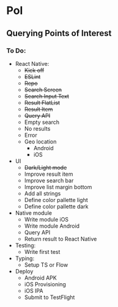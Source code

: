 # PoI

## Querying Points of Interest   

###  To Do:
- React Native:
  - ~~Kick off~~
  - ~~ESLint~~
  - ~~Repo~~
  - ~~Search Screen~~
  - ~~Search Input Text~~
  - ~~Result FlatList~~
  - ~~Result Item~~
  - ~~Query API~~
  - Empty search
  - No results
  - Error
  - Geo location
    - Android
    - iOS
- UI
  - ~~Dark/Light mode~~
  - Improve result item
  - Improve search bar
  - Improve list margin bottom
  - Add all strings
  - Define color pallette light
  - Define color pallette dark
- Native module
  - Write module iOS
  - Write module Android
  - Query API
  - Return result to React Native
- Testing:
  - Write first test
- Typing:
  - Setup TS or Flow
- Deploy
  - Android APK
  - iOS Provisioning
  - iOS IPA
  - Submit to TestFlight

